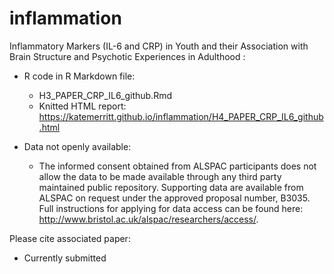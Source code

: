 # inflammation

Inflammatory Markers (IL-6 and CRP) in Youth and their Association with Brain Structure and Psychotic Experiences in Adulthood :

- R code in R Markdown file:
  - H3_PAPER_CRP_IL6_github.Rmd
  - Knitted HTML report: https://katemerritt.github.io/inflammation/H4_PAPER_CRP_IL6_github.html

- Data not openly available:
  - The informed consent obtained from ALSPAC participants does not allow the data to be made available through any third party maintained public repository.  Supporting data are available from ALSPAC on request under the approved proposal number, B3035. Full instructions for applying for data access can be found here: http://www.bristol.ac.uk/alspac/researchers/access/.

Please cite associated paper: 
  - Currently submitted  

